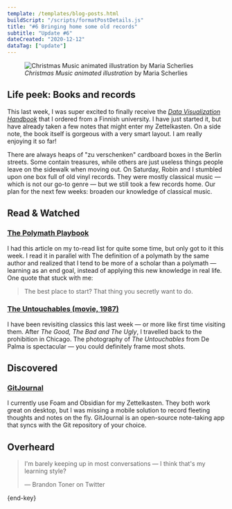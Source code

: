 ```yaml
---
template: /templates/blog-posts.html
buildScript: "/scripts/formatPostDetails.js"
title: "#6 Bringing home some old records"
subtitle: "Update #6"
dateCreated: "2020-12-12"
dataTag: ["update"]
---
```


<figure>
 <img src="https://cdn.dribbble.com/users/4072391/screenshots/14742944/media/54f9c36015bc753152fda9051e85f106.gif" alt="Christmas Music animated illustration by Maria Scherlies" />
 <figcaption>
 <cite>Christmas Music animated illustration</cite> by Maria Scherlies
 </figcaption>
</figure>

## Life peek: Books and records

This last week, I was super excited to finally receive the _[Data Visualization Handbook](https://shop.aalto.fi/p/971-data-visualization-handbook/)_ that I ordered from a Finnish university. I have just started it, but have already taken a few notes that might enter my Zettelkasten. On a side note, the book itself is gorgeous with a very smart layout. I am really enjoying it so far!

There are always heaps of "zu verschenken" cardboard boxes in the Berlin streets. Some contain treasures, while others are just useless things people leave on the sidewalk when moving out. On Saturday, Robin and I stumbled upon one box full of old vinyl records. They were mostly classical music — which is not our go-to genre — but we still took a few records home. Our plan for the next few weeks: broaden our knowledge of classical music.

## Read & Watched

### [The Polymath Playbook](https://salman.io/blog/polymath-playbook)

I had this article on my to-read list for quite some time, but only got to
it this week. I read it in parallel with The definition of a polymath by the
same author and realized that I tend to be more of a scholar than a
polymath — learning as an end goal, instead of applying this new knowledge in
real life. One quote that stuck with me:

> The best place to start? That thing you secretly want to do.

### [The Untouchables (movie, 1987)](https://letterboxd.com/hgcle/film/the-untouchables/)

I have been revisiting classics this last week — or more like first time visiting them. After _The Good, The Bad and The Ugly_, I travelled back to the prohibition in Chicago. The photography of _The Untouchables_ from De Palma is spectacular — you could definitely frame most shots.

## Discovered

### [GitJournal](https://github.com/GitJournal/GitJournal)

I currently use Foam and Obsidian for my Zettelkasten. They both work great on desktop, but I was missing a mobile solution to record fleeting thoughts and notes on the fly. GitJournal is an open-source note-taking app that syncs with the Git repository of your choice.

## Overheard

> I'm barely keeping up in most conversations — I think that's my learning style?
>
> — Brandon Toner on Twitter

{end-key}
